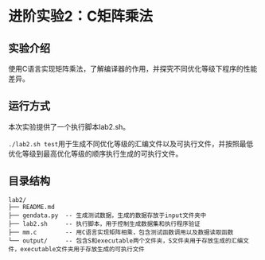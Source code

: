 # 进阶实验2：C矩阵乘法

## 实验介绍

使用C语言实现矩阵乘法，了解编译器的作用，并探究不同优化等级下程序的性能差异。

## 运行方式

本次实验提供了一个执行脚本lab2.sh。

`./lab2.sh test`用于生成不同优化等级的汇编文件以及可执行文件，并按照最低优化等级到最高优化等级的顺序执行生成的可执行文件。

## 目录结构

```
lab2/
├── README.md
├── gendata.py  -- 生成测试数据，生成的数据存放于input文件夹中
├── lab2.sh     -- 执行脚本，用于控制生成数据集和执行程序验证
├── mm.c        -- 用C语言实现矩阵相乘，包含测试函数调用以及数据读取函数
└── output/     -- 包含S和executable两个文件夹，S文件夹用于存放生成的汇编文件，executable文件夹用于存放生成的可执行文件
```
